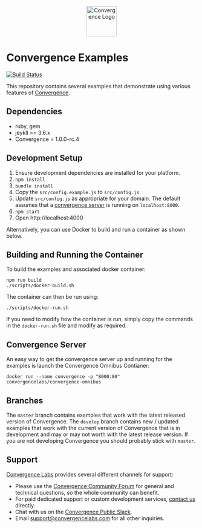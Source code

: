 <div align="center">
  <img alt="Convergence Logo" height="80" src="https://convergence.io/assets/img/convergence-logo.png" >
</div>

# Convergence Examples

[![Build Status](https://travis-ci.org/convergencelabs/javascript-examples.svg?branch=master)](https://travis-ci.org/convergencelabs/javascript-examples)

This repository contains several examples that demonstrate using various features of [Convergence](https://convergence.io).

## Dependencies

 * ruby, gem
 * jeykll >= 3.6.x
 * Convergence = 1.0.0-rc.4

## Development Setup

 1. Ensure development dependencies are installed for your platform.
 1. `npm install`
 1. `bundle install`
 1. Copy the `src/config.example.js` to `src/config.js`.
 1. Update `src/config.js` as appropriate for your domain. The default assumes that a [convergence server](https://convergence.io/quickstart/) is running on `localhost:8000`.
 1. `npm start`
 1. Open http://localhost:4000

Alternatively, you can use Docker to build and run a container as shown below.


## Building and Running the Container
To build the examples and associated docker container:

```shell script
npm run build
./scripts/docker-build.sh
```

The container can then be run using:

```shell script
./scripts/docker-run.sh
```

If you need to modify how the container is run, simply copy the commands in the `docker-run.sh` file and modify as required.

## Convergence Server
An easy way to get the convergence server up and running for the examples is launch the Convergence Omnibus Contianer:

```
docker run --name convergence -p "8000:80" convergencelabs/convergence-omnibus
```

## Branches
The `master` branch contains examples that work with the latest released version of Convergence.  The `develop` branch contains new / updated examples that work with the current version of Convergence that is in development and may or may not worth with the latest release version.  If you are not developing Convergence you should probably stick with `master`.

## Support
[Convergence Labs](https://convergencelabs.com) provides several different channels for support:

- Please use the [Convergence Community Forum](https://forum.convergence.io) for general and technical questions, so the whole community can benefit.
- For paid dedicated support or custom development services, [contact us](https://convergence.io/contact-sales/) directly.
- Chat with us on the [Convergence Public Slack](https://slack.convergence.io).
- Email <support@convergencelabs.com> for all other inquiries.

